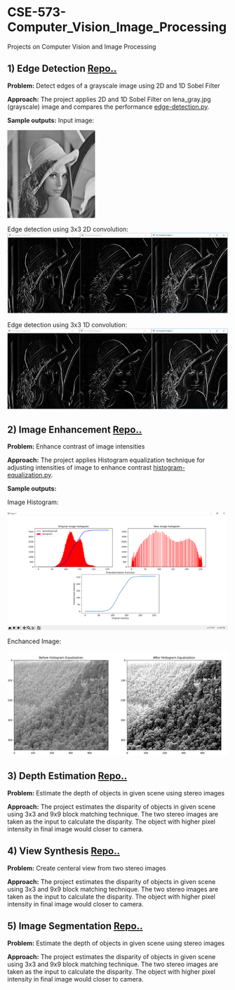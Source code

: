 # CSE-573-Computer_Vision_Image_Processing
Projects on Computer Vision and Image Processing
##
## 1) Edge Detection [Repo..](edge-detection)
**Problem:** Detect edges of a grayscale image using 2D and 1D Sobel Filter

**Approach:**
The project applies 2D and 1D Sobel Filter on lena_gray.jpg (grayscale) image and compares the performance [edge-detection.py](edge-detection/edge-detection.py).

**Sample outputs:** Input image: 

<img src="edge-detection/lena_gray.jpg" alt="gray.jpg" width="200" height="200">

Edge detection using 3x3 2D convolution: ![2dconv.jpg](edge-detection/output/2d-conv.png)

Edge detection using 3x3 1D convolution: ![2dconv.jpg](edge-detection/output/1d-conv.png)


##
## 2) Image Enhancement [Repo..](image-enhancement)
**Problem:** Enhance contrast of image intensities

**Approach:**
The project applies Histogram equalization technique for adjusting intensities of image to enhance contrast [histogram-equalization.py](image-enhancement/histogram-equalization.py).

**Sample outputs:** 

Image Histogram:

![plog.png](image-enhancement/output/plot.png)

Enchanced Image:

<img src="image-enhancement/output/output.png" alt="output.png" height="240" width="702">

##
## 3) Depth Estimation [Repo..](depth-estimation)
**Problem:** Estimate the depth of objects in given scene using stereo images

**Approach:** The project estimates the disparity of objects in given scene using 3x3 and 9x9 block matching technique. The two stereo images are taken as the input to calculate the disparity. The object with higher pixel intensity in final image would closer to camera.

##
## 4) View Synthesis [Repo..](view-synthesis)
**Problem:** Create centeral view from two stereo images

**Approach:** The project estimates the disparity of objects in given scene using 3x3 and 9x9 block matching technique. The two stereo images are taken as the input to calculate the disparity. The object with higher pixel intensity in final image would closer to camera.


##
## 5) Image Segmentation [Repo..](image-segmentation)
**Problem:** Estimate the depth of objects in given scene using stereo images

**Approach:** The project estimates the disparity of objects in given scene using 3x3 and 9x9 block matching technique. The two stereo images are taken as the input to calculate the disparity. The object with higher pixel intensity in final image would closer to camera.


